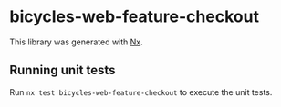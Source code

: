 # bicycles-web-feature-checkout

This library was generated with [Nx](https://nx.dev).

## Running unit tests

Run `nx test bicycles-web-feature-checkout` to execute the unit tests.
